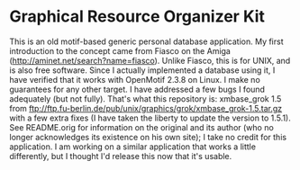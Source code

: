 Graphical Resource Organizer Kit
================================

This is an old motif-based generic personal database application.  My
first introduction to the concept came from Fiasco on the Amiga
(http://aminet.net/search?name=fiasco).  Unlike Fiasco, this is for
UNIX, and is also free software.  Since I actually implemented a
database using it, I have verified that it works with OpenMotif 2.3.8
on Linux.  I make no guarantees for any other target.  I have
addressed a few bugs I found adequately (but not fully).  That's what
this repository is: xmbase_grok 1.5 from
ftp://ftp.fu-berlin.de/pub/unix/graphics/grok/xmbase_grok-1.5.tar.gz
with a few extra fixes (I have taken the liberty to update the version
to 1.5.1).  See README.orig for information on the original and its
author (who no longer acknowledges its existence on his own site); I
take no credit for this application.  I am working on a similar
application that works a little differently, but I thought I'd release
this now that it's usable.
